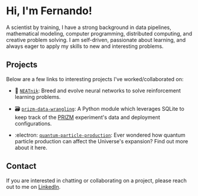 # Hi, I'm Fernando!

A scientist by training, I have a strong background in data pipelines, mathematical modeling, computer programming, distributed computing, and creative problem solving. I am self-driven, passionate about learning, and always eager to apply my skills to new and interesting problems.


## Projects

Below are a few links to interesting projects I've worked/collaborated on:

- :dna: [`NEATnik`](https://github.com/fernandozhs/neatnik): Breed and evolve neural networks to solve reinforcement learning problems.

- :card_file_box: [`prizm-data-wrangling`](https://github.com/PRIZM-Experiment/prizm-data-wrangling): A Python module which leverages SQLite to keep track of the [PRIZM](https://arxiv.org/abs/1806.09531) experiment's data and deployment configurations.

- :electron: [`quantum-particle-production`](https://github.com/fernandozhs/quantum-particle-production): Ever wondered how quantum particle production can affect the Universe's expansion? Find out more about it here.


## Contact

If you are interested in chatting or collaborating on a project, please reach out to me on [LinkedIn](https://www.linkedin.com/in/fernandozhs).
